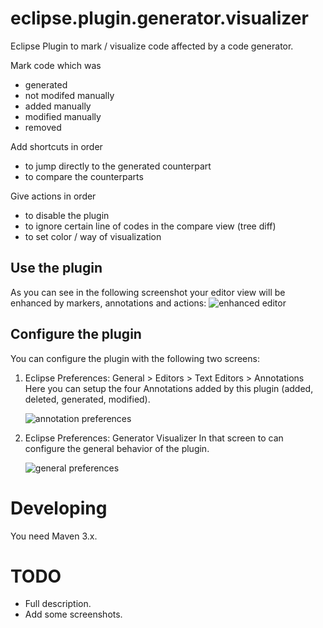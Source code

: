 eclipse.plugin.generator.visualizer
===================================

Eclipse Plugin to mark / visualize code affected by a code generator.

Mark code which was
* generated
* not modifed manually
* added manually
* modified manually
* removed

Add shortcuts in order
* to jump directly to the generated counterpart
* to compare the counterparts

Give actions in order
* to disable the plugin
* to ignore certain line of codes in the compare view (tree diff)
* to set color / way of visualization

Use the plugin
--------------

As you can see in the following screenshot your editor view will be enhanced by markers, annotations and actions:
![enhanced editor](https://raw.github.com/Seitenbau/eclipse.plugin.generator.visualizer/docu_resources/screenshots/editor_all.png)

Configure the plugin
--------------------

You can configure the plugin with the following two screens:

1. Eclipse Preferences: General > Editors > Text Editors > Annotations
    Here you can setup the four Annotations added by this plugin (added, deleted, generated, modified).

    ![annotation preferences](https://raw.github.com/Seitenbau/eclipse.plugin.generator.visualizer/docu_resources/screenshots/prefs_annotations.png)
2. Eclipse Preferences: Generator Visualizer
    In that screen to can configure the general behavior of the plugin.

    ![general preferences](https://raw.github.com/Seitenbau/eclipse.plugin.generator.visualizer/docu_resources/screenshots/prefs_main.png)


Developing
==========

You need Maven 3.x.

TODO
====

* Full description.
* Add some screenshots.
